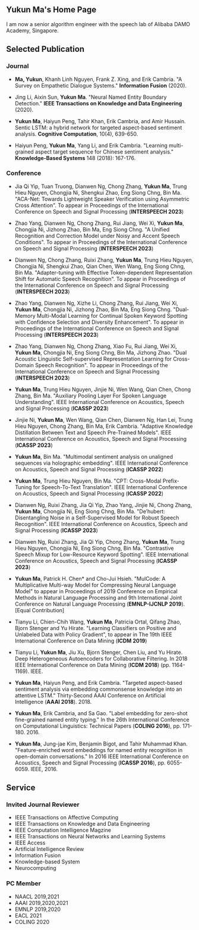 

## Yukun Ma's Home Page

I am now a senior algorithm engineer with the speech lab of Alibaba DAMO Academy, Singapore. 

## Selected Publication

### Journal
* **Ma, Yukun**, Khanh Linh Nguyen, Frank Z. Xing, and Erik Cambria. "A Survey on Empathetic Dialogue Systems." **Information Fusion** (2020).

* Jing Li, Aixin Sun, **Yukun Ma**. "Neural Named Entity Boundary Detection." **IEEE Transactions on Knowledge and Data Engineering** (2020).

* **Yukun Ma**, Haiyun Peng, Tahir Khan, Erik Cambria, and Amir Hussain. Sentic LSTM: a hybrid network for targeted aspect-based sentiment analysis. **Cognitive Computation**, 10(4), 639-650.


* Haiyun Peng, **Yukun Ma**, Yang Li, and Erik Cambria. "Learning multi-grained aspect target sequence for Chinese sentiment analysis." **Knowledge-Based Systems** 148 (2018): 167-176.


### Conference

* Jia Qi Yip, Tuan Truong, Dianwen Ng, Chong Zhang, **Yukun Ma**, Trung Hieu Nguyen, Chongjia Ni, Shengkui Zhao, Eng Siong Chng, Bin Ma. "ACA-Net: Towards Lightweight Speaker Verification using Asymmetric Cross Attention". To appear in Proceedings of the International Conference on Speech and Signal Processing (**INTERSPEECH 2023**)

* Zhao Yang, Dianwen Ng, Chong Zhang, Rui Jiang, Wei Xi, **Yukun Ma**, Chongjia Ni, Jizhong Zhao, Bin Ma, Eng Siong Chng. "A Unified Recognition and Correction Model under Noisy and Accent Speech Conditions". To appear in Proceedings of the International Conference on Speech and Signal Processing (**INTERSPEECH 2023**)

* Dianwen Ng, Chong Zhang, Ruixi Zhang, **Yukun Ma**, Trung Hieu Nguyen, Chongjia Ni, Shengkui Zhao, Qian Chen, Wen Wang, Eng Siong Chng, Bin Ma. "Adapter-tuning with Effective Token-dependent Representation Shift for Automatic Speech Recognition". To appear in Proceedings of the International Conference on Speech and Signal Processing (**INTERSPEECH 2023**)

* Zhao Yang, Dianwen Ng, Xizhe Li, Chong Zhang, Rui Jiang, Wei Xi, **Yukun Ma**, Chongjia Ni, Jizhong Zhao, Bin Ma, Eng Siong Chng. "Dual-Memory Multi-Modal Learning for Continual Spoken Keyword Spotting with Confidence Selection and Diversity Enhancement". To appear in Proceedings of the International Conference on Speech and Signal Processing (**INTERSPEECH 2023**)

* Zhao Yang, Dianwen Ng, Chong Zhang, Xiao Fu, Rui Jiang, Wei Xi, **Yukun Ma**, Chongjia Ni, Eng Siong Chng, Bin Ma, Jizhong Zhao. "Dual Acoustic Linguistic Self-supervised Representation Learning for Cross-Domain Speech Recognition". To appear in Proceedings of the International Conference on Speech and Signal Processing (**INTERSPEECH 2023**)

* **Yukun Ma**, Trung Hieu Nguyen, Jinjie Ni, Wen Wang, Qian Chen, Chong Zhang, Bin Ma. "Auxiliary Pooling Layer For Spoken Language Understanding".  IEEE International Conference on Acoustics, Speech and Signal Processing (**ICASSP 2023**)

* Jinjie Ni, **Yukun Ma**, Wen Wang, Qian Chen, Dianwen Ng, Han Lei, Trung Hieu Nguyen, Chong Zhang, Bin Ma, Erik Cambria. "Adaptive Knowledge Distillation Between Text and Speech Pre-Trained Models". IEEE International Conference on Acoustics, Speech and Signal Processing (**ICASSP 2023**)


* **Yukun Ma**, Bin Ma. "Multimodal sentiment analysis on unaligned sequences via holographic embedding". IEEE International Conference on Acoustics, Speech and Signal Processing (**ICASSP 2022**)

* **Yukun Ma**, Trung Hieu Nguyen, Bin Ma. "CPT: Cross-Modal Prefix-Tuning for Speech-To-Text Translation".  IEEE International Conference on Acoustics, Speech and Signal Processing (**ICASSP 2022**)

* Dianwen Ng, Ruixi Zhang, Jia Qi Yip, Zhao Yang, Jinjie Ni, Chong Zhang, **Yukun Ma**, Chongjia Ni, Eng Siong Chng, Bin Ma. "De’hubert: Disentangling Noise in a Self-Supervised Model for Robust Speech Recognition". IEEE International Conference on Acoustics, Speech and Signal Processing (**ICASSP 2023**)
* Dianwen Ng, Ruixi Zhang, Jia Qi Yip, Chong Zhang, **Yukun Ma**, Trung Hieu Nguyen, Chongjia Ni, Eng Siong Chng, Bin Ma. "Contrastive Speech Mixup for Low-Resource Keyword Spotting". IEEE International Conference on Acoustics, Speech and Signal Processing (**ICASSP 2023**)

* **Yukun Ma**, Patrick H. Chen* and Cho-Jui Hsieh. "MulCode: A Multiplicative Multi-way Model for Compressing Neural Language Model" to appear in Proceedings of 2019 Conference on Empirical Methods in Natural Language Processing and 9th International Joint Conference on Natural Language Processing (**EMNLP-IJCNLP 2019**). [Equal Contribution]

* Tianyu Li, Chien-Chih Wang, **Yukun Ma**, Patricia Ortal, Qifang Zhao, Bjorn Stenger and Yu Hirate. "Learning Classifiers on Positive and Unlabeled Data with Policy Gradient", to appear in The 19th IEEE International Conference on Data Mining (**ICDM 2019**)

* Tianyu Li, **Yukun Ma**, Jiu Xu, Bjorn Stenger, Chen Liu, and Yu Hirate. Deep Heterogeneous Autoencoders for Collaborative Filtering. In 2018 IEEE International Conference on Data Mining (**ICDM 2018**) (pp. 1164-1169). IEEE.

* **Yukun Ma**, Haiyun Peng, and Erik Cambria. "Targeted aspect-based sentiment analysis via embedding commonsense knowledge into an attentive LSTM." Thirty-Second AAAI Conference on Artificial Intelligence (**AAAI 2018**). 2018.

* **Yukun Ma**, Erik Cambria, and Sa Gao. "Label embedding for zero-shot fine-grained named entity typing." In the 26th International Conference on Computational Linguistics: Technical Papers (**COLING 2016**), pp. 171-180. 2016.

* **Yukun Ma**, Jung-jae Kim, Benjamin Bigot, and Tahir Muhammad Khan. "Feature-enriched word embeddings for named entity recognition in open-domain conversations." In 2016 IEEE International Conference on Acoustics, Speech and Signal Processing (**ICASSP 2016**), pp. 6055-6059. IEEE, 2016. 

## Service
### Invited Journal Reviewer
* IEEE Transactions on Affective Computing
* IEEE Transactions on Knowledge and Data Engineering
* IEEE Computation Intelligence Magzine
* IEEE Transactions on Neural Networks and Learning Systems
* IEEE Access
* Artificial Intelligence Review
* Information Fusion
* Knowledge-based System
* Neurocomputing
### PC Member
* NAACL 2019,2021
* AAAI 2019,2020,2021
* EMNLP 2019,2020
* EACL 2021
* COLING 2020
